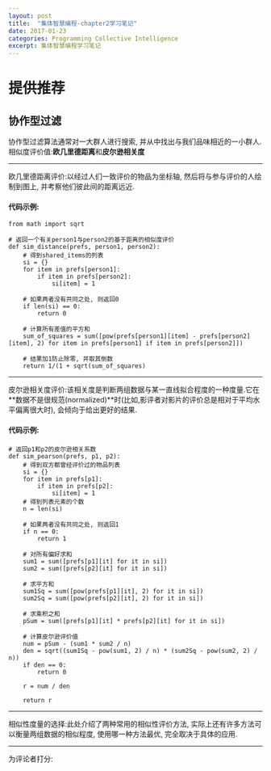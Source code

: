 ```yaml
---
layout: post
title: 	"集体智慧编程-chapter2学习笔记"
date: 2017-01-23
categories: Programming Collective Intelligence
excerpt: 集体智慧编程学习笔记
---
```


# 提供推荐  

## 协作型过滤  
协作型过滤算法通常对一大群人进行搜索, 并从中找出与我们品味相近的一小群人.  
相似度评价值:**欧几里德距离**和**皮尔逊相关度**  

---------
欧几里德距离评价:以经过人们一致评价的物品为坐标轴, 然后将与参与评价的人绘制到图上, 并考察他们彼此间的距离远近.   

#### 代码示例: 

	from math import sqrt	

	# 返回一个有关person1与person2的基于距离的相似度评价
	def sim_distance(prefs, person1, person2):
		# 得到shared_items的列表
		si = {}
		for item in prefs[person1]:
			if item in prefs[person2]:
				si[item] = 1
		
		# 如果两者没有共同之处, 则返回0
		if len(si) == 0:
			return 0

		# 计算所有差值的平方和
		sum_of_squares = sum([pow(prefs[person1][item] - prefs[person2][item], 2) for item in prefs[person1] if item in prefs[person2]])
		
		# 结果加1防止除零, 并取其倒数
		return 1/(1 + sqrt(sum_of_squares) 

-----------
皮尔逊相关度评价:该相关度是判断两组数据与某一直线拟合程度的一种度量.它在**数据不是很规范(normalized)**时(比如,影评者对影片的评价总是相对于平均水平偏离很大时), 会倾向于给出更好的结果.  

#### 代码示例:

	# 返回p1和p2的皮尔逊相关系数
	def sim_pearson(prefs, p1, p2):
		# 得到双方都曾经评价过的物品列表
		si = {}
		for item in prefs[p1]:
			if item in prefs[p2]:
				si[item] = 1
		# 得到列表元素的个数
		n = len(si)

		# 如果两者没有共同之处, 则返回1
		if n == 0:
			return 1

		# 对所有偏好求和
		sum1 = sum([prefs[p1][it] for it in si])
		sum2 = sum([prefs[p2][it] for it in si])

		# 求平方和
		sum1Sq = sum([pow(prefs[p1][it], 2) for it in si])
		sum2Sq = sum([pow(prefs[p2][it], 2) for it in si])

		# 求乘积之和
		pSum = sum([prefs[p1][it] * prefs[p2][it] for it in si])

		# 计算皮尔逊评价值
		num = pSum - (sum1 * sum2 / n)
		den = sqrt((sum1Sq - pow(sum1, 2) / n) * (sum2Sq - pow(sum2, 2) / n))
		if den == 0:
			return 0

		r = num / den

		return r
	
-------------------------
相似性度量的选择:此处介绍了两种常用的相似性评价方法, 实际上还有许多方法可以衡量两组数据的相似程度, 使用哪一种方法最优, 完全取决于具体的应用.  

------------------------
为评论者打分:
